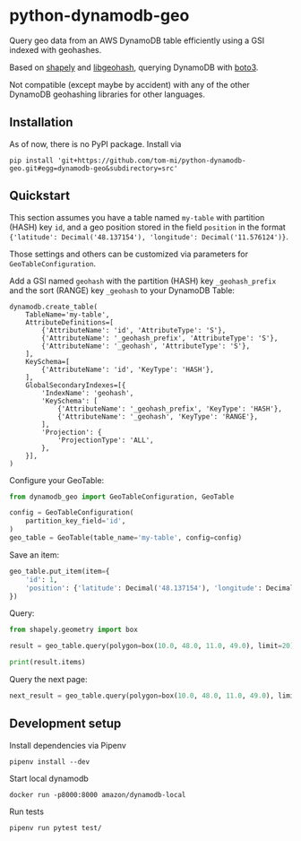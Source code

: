 # python-dynamodb-geo

Query geo data from an AWS DynamoDB table efficiently using a GSI indexed with geohashes.

Based on [shapely](https://github.com/Toblerity/Shapely) and [libgeohash](https://github.com/bashhike/libgeohash), 
querying DynamoDB with [boto3](https://github.com/boto/boto3).

Not compatible (except maybe by accident) with any of the other DynamoDB geohashing libraries for other languages.

## Installation

As of now, there is no PyPI package. Install via
```
pip install 'git+https://github.com/tom-mi/python-dynamodb-geo.git#egg=dynamodb-geo&subdirectory=src'
```

## Quickstart

This section assumes you have a table named `my-table` with partition (HASH) key `id`, and a geo position stored
in the field `position` in the format `{'latitude': Decimal('48.137154'), 'longitude': Decimal('11.576124')}`.

Those settings and others can be customized via parameters for `GeoTableConfiguration`.

Add a GSI named `geohash` with the partition (HASH) key `_geohash_prefix` and the sort (RANGE) key `_geohash`
to your DynamoDB Table:
```
dynamodb.create_table(
    TableName='my-table',
    AttributeDefinitions=[
        {'AttributeName': 'id', 'AttributeType': 'S'},
        {'AttributeName': '_geohash_prefix', 'AttributeType': 'S'},
        {'AttributeName': '_geohash', 'AttributeType': 'S'},
    ],
    KeySchema=[
        {'AttributeName': 'id', 'KeyType': 'HASH'},
    ],
    GlobalSecondaryIndexes=[{
        'IndexName': 'geohash',
        'KeySchema': [
            {'AttributeName': '_geohash_prefix', 'KeyType': 'HASH'},
            {'AttributeName': '_geohash', 'KeyType': 'RANGE'},
        ],
        'Projection': {
            'ProjectionType': 'ALL',
        },
    }],
)
```

Configure your GeoTable:
```python
from dynamodb_geo import GeoTableConfiguration, GeoTable

config = GeoTableConfiguration(
    partition_key_field='id',
)
geo_table = GeoTable(table_name='my-table', config=config)
```

Save an item:
```python
geo_table.put_item(item={
    'id': 1,
    'position': {'latitude': Decimal('48.137154'), 'longitude': Decimal('11.576124')},
})
```

Query:

```python
from shapely.geometry import box

result = geo_table.query(polygon=box(10.0, 48.0, 11.0, 49.0), limit=20)

print(result.items)
```

Query the next page:
```python
next_result = geo_table.query(polygon=box(10.0, 48.0, 11.0, 49.0), limit=20, exclusive_start_key=result.last_evaluated_key)
```


## Development setup

Install dependencies via Pipenv

```
pipenv install --dev
```

Start local dynamodb
```
docker run -p8000:8000 amazon/dynamodb-local
```

Run tests

```
pipenv run pytest test/
```
